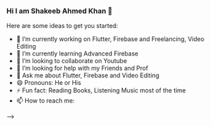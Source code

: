 ### Hi I am Shakeeb Ahmed Khan 👋


Here are some ideas to get you started:

- 🔭 I’m currently working on Flutter, Firebase and Freelancing, Video Editing
- 🌱 I’m currently learning Advanced Firebase 
- 👯 I’m looking to collaborate on Youtube
- 🤔 I’m looking for help with my Friends and Prof
- 💬 Ask me about Flutter, Firebase and Video Editing
- 😄 Pronouns: He or His
- ⚡ Fun fact: Reading Books, Listening Music most of the time
- 📫 How to reach me: 

-->
